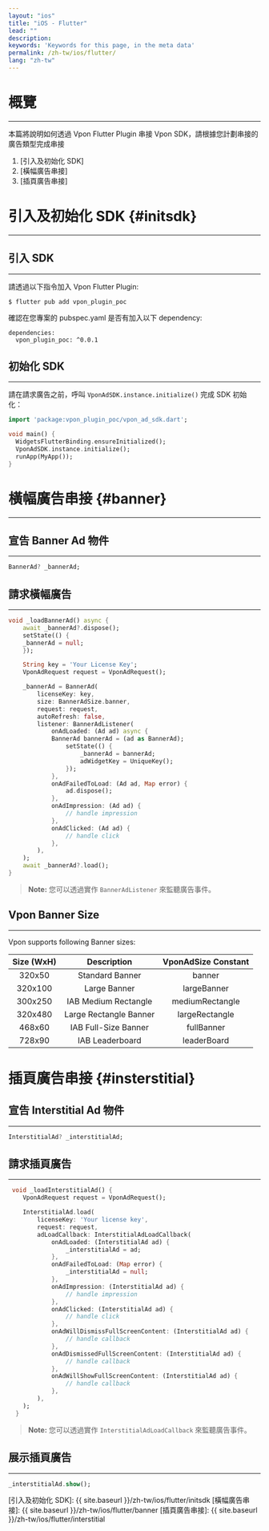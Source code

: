 ```yaml
---
layout: "ios"
title: "iOS - Flutter"
lead: ""
description:
keywords: 'Keywords for this page, in the meta data'
permalink: /zh-tw/ios/flutter/
lang: "zh-tw"
---
```


# 概覽
---

本篇將說明如何透過 Vpon Flutter Plugin 串接 Vpon SDK，請根據您計劃串接的廣告類型完成串接

1. [引入及初始化 SDK]
2. [橫幅廣告串接]
3. [插頁廣告串接]

# 引入及初始化 SDK {#initsdk}
---

## 引入 SDK
---

請透過以下指令加入 Vpon Flutter Plugin:

```
$ flutter pub add vpon_plugin_poc
```

確認在您專案的 pubspec.yaml 是否有加入以下 dependency:

```
dependencies:
  vpon_plugin_poc: ^0.0.1
```

## 初始化 SDK
---

請在請求廣告之前，呼叫 `VponAdSDK.instance.initialize()` 完成 SDK 初始化：

```dart
import 'package:vpon_plugin_poc/vpon_ad_sdk.dart';

void main() {
  WidgetsFlutterBinding.ensureInitialized();
  VponAdSDK.instance.initialize();
  runApp(MyApp());
}
```

# 橫幅廣告串接 {#banner}
---

## 宣告 Banner Ad 物件
---

```dart
BannerAd? _bannerAd;
```

## 請求橫幅廣告
---

```dart
void _loadBannerAd() async {
    await _bannerAd?.dispose();
    setState(() {
    _bannerAd = null;
    });

    String key = 'Your License Key';
    VponAdRequest request = VponAdRequest();

    _bannerAd = BannerAd(
        licenseKey: key,
        size: BannerAdSize.banner,
        request: request,
        autoRefresh: false,
        listener: BannerAdListener(
            onAdLoaded: (Ad ad) async {
            BannerAd bannerAd = (ad as BannerAd);
                setState(() {
                    _bannerAd = bannerAd;
                    adWidgetKey = UniqueKey();
                });
            },
            onAdFailedToLoad: (Ad ad, Map error) {
                ad.dispose();
            },
            onAdImpression: (Ad ad) {
                // handle impression
            },
            onAdClicked: (Ad ad) {
                // handle click
            },
        ),
    );
    await _bannerAd?.load();
}
```

>**Note:** 您可以透過實作 `BannerAdListener` 來監聽廣告事件。

## Vpon Banner Size
---
Vpon supports following Banner sizes:

|      Size (WxH)            | Description    |  VponAdSize Constant            |
  :------------------------: | :-------------:| :-----------------------------:
  320x50                     | Standard Banner| banner
  320x100                    | Large Banner   | largeBanner
  300x250                    |IAB Medium Rectangle| mediumRectangle
  320x480                    | Large Rectangle Banner| largeRectangle
  468x60                     |IAB Full-Size Banner| fullBanner
  728x90                     | IAB Leaderboard|  leaderBoard

# 插頁廣告串接 {#insterstitial}

## 宣告 Interstitial Ad 物件
--- 

```dart
InterstitialAd? _interstitialAd;
```

## 請求插頁廣告
---

```dart
 void _loadInterstitialAd() {
    VponAdRequest request = VponAdRequest();

    InterstitialAd.load(
        licenseKey: 'Your license key',
        request: request,
        adLoadCallback: InterstitialAdLoadCallback(
            onAdLoaded: (InterstitialAd ad) {
                _interstitialAd = ad;
            },
            onAdFailedToLoad: (Map error) {
                _interstitialAd = null;
            },
            onAdImpression: (InterstitialAd ad) {
                // handle impression
            },
            onAdClicked: (InterstitialAd ad) {
                // handle click
            },
            onAdWillDismissFullScreenContent: (InterstitialAd ad) {
                // handle callback
            },
            onAdDismissedFullScreenContent: (InterstitialAd ad) {
                // handle callback
            },
            onAdWillShowFullScreenContent: (InterstitialAd ad) {
                // handle callback
            },
        ),
    );
  }
```

>**Note:** 您可以透過實作 `InterstitialAdLoadCallback` 來監聽廣告事件。

## 展示插頁廣告
---

```dart
_interstitialAd.show();
```


[引入及初始化 SDK]: {{ site.baseurl }}/zh-tw/ios/flutter/initsdk
[橫幅廣告串接]: {{ site.baseurl }}/zh-tw/ios/flutter/banner
[插頁廣告串接]: {{ site.baseurl }}/zh-tw/ios/flutter/interstitial